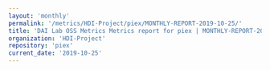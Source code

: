 ```yaml
---
layout: 'monthly'
permalink: '/metrics/HDI-Project/piex/MONTHLY-REPORT-2019-10-25/'
title: 'DAI Lab OSS Metrics Metrics report for piex | MONTHLY-REPORT-2019-10-25'
organization: 'HDI-Project'
repository: 'piex'
current_date: '2019-10-25'
---
```

